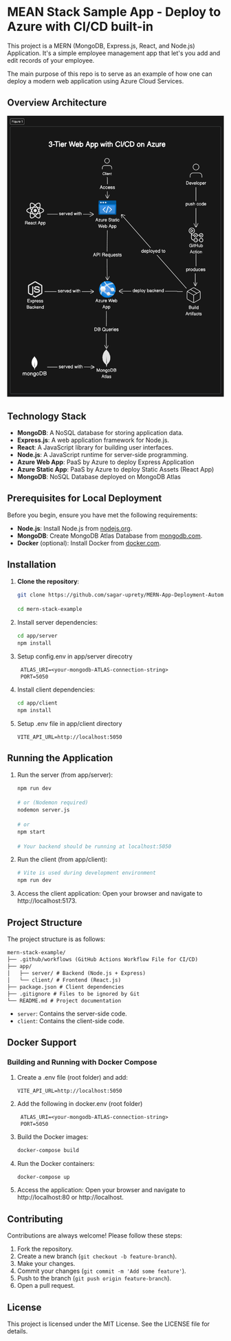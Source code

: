 
# MEAN Stack Sample App - Deploy to Azure with CI/CD built-in

This project is a MERN (MongoDB, Express.js, React, and Node.js) Application. It's a simple employee management app that let's you add and edit records of your employee. 

The main purpose of this repo is to serve as an example of how one can deploy a modern web application using Azure Cloud Services.


## Overview Architecture

![alt text](architecture-diagram.png)

## Technology Stack 

- **MongoDB**: A NoSQL database for storing application data.
- **Express.js**: A web application framework for Node.js.
- **React**: A JavaScript library for building user interfaces.
- **Node.js**: A JavaScript runtime for server-side programming.
- **Azure Web App**: PaaS by Azure to deploy Express Application
- **Azure Static App**: PaaS by Azure to deploy Static Assets (React App)
- **MongoDB**: NoSQL Database deployed on MongoDB Atlas


## Prerequisites for Local Deployment

Before you begin, ensure you have met the following requirements:

- **Node.js**: Install Node.js from [nodejs.org](https://nodejs.org/).
- **MongoDB**: Create MongoDB Atlas Database from [mongodb.com](https://www.mongodb.com/products/platform/atlas-database).
- **Docker** (optional): Install Docker from [docker.com](https://www.docker.com/).

## Installation


1. **Clone the repository**:
    ```sh
    git clone https://github.com/sagar-uprety/MERN-App-Deployment-Automation.git

    cd mern-stack-example
    ```

2. Install server dependencies:
    ```sh
    cd app/server
    npm install
    ```

3. Setup config.env in app/server direcotry
   ``` 
    ATLAS_URI=<your-mongodb-ATLAS-connection-string>
    PORT=5050
    ```

4. Install client dependencies:
    ```sh
    cd app/client
    npm install
    ```
5. Setup .env file in app/client directory
    ```
    VITE_API_URL=http://localhost:5050
    ```


## Running the Application


1. Run the server (from app/server):
    ```sh
    npm run dev

    # or (Nodemon required)
    nodemon server.js

    # or
    npm start

    # Your backend should be running at localhost:5050
    ```

2. Run the client (from app/client):
    ```sh
    # Vite is used during development environment
    npm run dev 
    ```

3. Access the client application: Open your browser and navigate to http://localhost:5173.

## Project Structure

The project structure is as follows:

```
mern-stack-example/
├── .github/workflows (GitHub Actions Workflow File for CI/CD)
├── app/
│   ├── server/ # Backend (Node.js + Express)
│   └── client/ # Frontend (React.js)
├── package.json # Client dependencies
├── .gitignore # Files to be ignored by Git
└── README.md # Project documentation
```

- `server`: Contains the server-side code.
- `client`: Contains the client-side code.




## Docker Support

### Building and Running with Docker Compose 

1. Create a .env file (root folder) and add:
    ```
    VITE_API_URL=http://localhost:5050
    ```

2. Add the following in docker.env (root folder)
    ``` 
     ATLAS_URI=<your-mongodb-ATLAS-connection-string>
     PORT=5050
    ```


3. Build the Docker images:
    ```sh
    docker-compose build
    ```

4. Run the Docker containers:
    ```sh
    docker-compose up
    ```

5. Access the application: Open your browser and navigate to http://localhost:80 or http://localhost.

## Contributing

Contributions are always welcome! Please follow these steps:

1. Fork the repository.
2. Create a new branch (`git checkout -b feature-branch`).
3. Make your changes.
4. Commit your changes (`git commit -m 'Add some feature'`).
5. Push to the branch (`git push origin feature-branch`).
6. Open a pull request.

## License

This project is licensed under the MIT License. See the LICENSE file for details.

